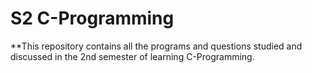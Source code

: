 # S2 C-Programming


 **This repository contains all the programs and questions studied and discussed in the 2nd semester of learning C-Programming. 
